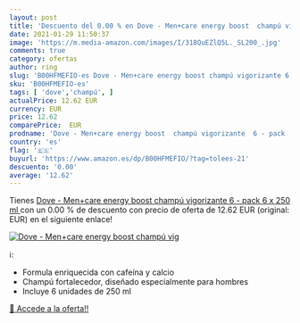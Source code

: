 ```yaml
---
layout: post
title: 'Descuento del 0.00 % en Dove - Men+care energy boost  champú vig'
date: 2021-01-29 11:50:37
image: 'https://m.media-amazon.com/images/I/318QuEZlQ5L._SL200_.jpg'
comments: true
category: ofertas
author: ring
slug: 'B00HFMEFIO-es Dove - Men+care energy boost champú vigorizante 6 - pack 6...'
sku: 'B00HFMEFIO-es'
tags: [ 'dove','champú', ]
actualPrice: 12.62 EUR
currency: EUR
price: 12.62
comparePrice:  EUR
prodname: 'Dove - Men+care energy boost  champú vigorizante  6 - pack  6 x 250 ml '
country: 'es'
flag: '🇪🇸'
buyurl: 'https://www.amazon.es/dp/B00HFMEFIO/?tag=tolees-21'
descuento: '0.00'
average: '12.62'
---
```


Tienes [Dove - Men+care energy boost  champú vigorizante  6 - pack  6 x 250 ml ](https://www.amazon.es/dp/B00HFMEFIO/?tag=tolees-21) con un 0.00 % de descuento con precio de oferta de 12.62 EUR (original:  EUR) en el siguiente enlace!

[![Dove - Men+care energy boost  champú vig](https://m.media-amazon.com/images/I/318QuEZlQ5L._SL200_.jpg)](https://www.amazon.es/dp/B00HFMEFIO/?tag=tolees-21)

ℹ️:

- Formula enriquecida con cafeína y calcio
- Champú fortalecedor, diseñado especialmente para hombres
- Incluye 6 unidades de 250 ml

[🛒 Accede a la oferta!!](https://www.amazon.es/dp/B00HFMEFIO/?tag=tolees-21)
